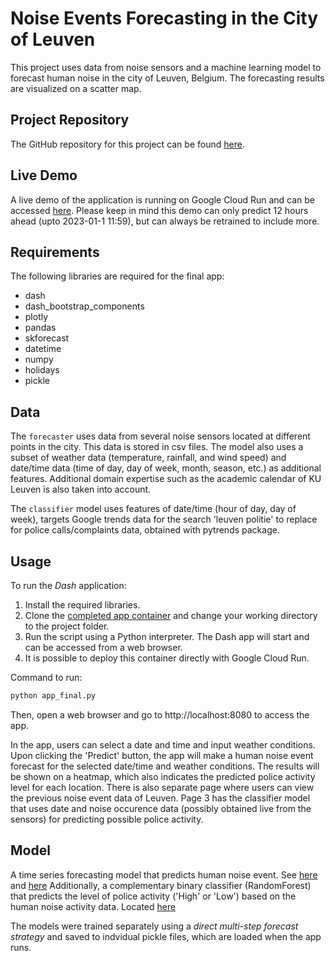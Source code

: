 # Noise Events Forecasting in the City of Leuven

This project uses data from noise sensors and a machine learning model to forecast human noise in the city of Leuven, Belgium. The forecasting results are visualized on a scatter map.

## Project Repository

The GitHub repository for this project can be found [here](https://github.com/uac35/MDA).

## Live Demo

A live demo of the application is running on Google Cloud Run and can be accessed [here](https://dash-mdamal-g6oxupb6zq-lz.a.run.app/). Please keep in mind this demo can only predict 12 hours ahead (upto 2023-01-1 11:59), but can always be retrained to include more.

## Requirements

The following libraries are required for the final app:

- dash
- dash_bootstrap_components
- plotly
- pandas
- skforecast
- datetime
- numpy
- holidays
- pickle

## Data

The `forecaster` uses data from several noise sensors located at different points in the city. This data is stored in csv files. The model also uses a subset of weather data (temperature, rainfall, and wind speed) and date/time data (time of day, day of week, month, season, etc.) as additional features. Additional domain expertise such as the academic calendar of KU Leuven is also taken into account.

The `classifier` model uses features of date/time (hour of day, day of week), targets Google trends data for the search 'leuven politie' to replace for police calls/complaints data, obtained with pytrends package.

## Usage

To run the *Dash* application:

1. Install the required libraries.
2. Clone the [completed app container](https://github.com/uac35/MDA/tree/main/app_final) and change your working directory to the project folder.
3. Run the script using a Python interpreter. The Dash app will start and can be accessed from a web browser.
4. It is possible to deploy this container directly with Google Cloud Run.

Command to run:

```sh
python app_final.py
```

Then, open a web browser and go to http://localhost:8080 to access the app.

In the app, users can select a date and time and input weather conditions. Upon clicking the 'Predict' button, the app will make a human noise event forecast for the selected date/time and weather conditions. The results will be shown on a heatmap, which also indicates the predicted police activity level for each location. There is also separate page where users can view the previous noise event data of Leuven. Page 3 has the classifier model that uses date and noise occurence data (possibly obtained live from the sensors) for predicting possible police activity.

## Model

A time series forecasting model that predicts human noise event. See [here](https://github.com/uac35/MDA/tree/Forecast/MDA/notebooks) and [here](https://github.com/uac35/MDA/tree/Forecast/MDA/models/forecasters)
Additionally, a complementary binary classifier (RandomForest) that predicts the level of police activity ('High' or 'Low') based on the human noise activity data. Located [here](https://github.com/uac35/MDA/tree/main/MDA/models/Classifier)

The models were trained separately using a *direct multi-step forecast strategy* and saved to indvidual pickle files, which are loaded when the app runs.
